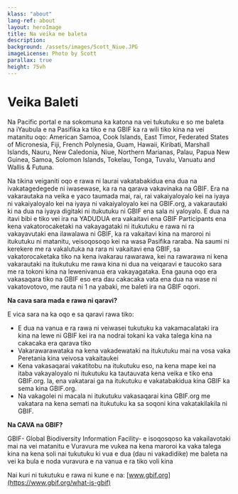 ```yaml
---
klass: "about"
lang-ref: about
layout: heroImage
title: Na veika me baleta
description: 
background: /assets/images/Scott_Niue.JPG
imageLicense: Photo by Scott
parallax: true
height: 75vh
---
```

# Veika Baleti 

Na Pacific portal e na sokomuna ka katona na vei tukutuku e so me baleta na iYaubula e na Pasifika ka tiko e na GBIF ka ra wili tiko kina na vei matanitu oqo: American Samoa, Cook Islands, East Timor, Federated States of Micronesia, Fiji, French Polynesia, Guam, Hawaii, Kiribati, Marshall Islands, Nauru, New Caledonia, Niue, Northern Marianas, Palau, Papua New Guinea, Samoa, Solomon Islands, Tokelau, Tonga, Tuvalu, Vanuatu and Wallis & Futuna.

Na tikina veiganiti oqo e rawa ni laurai  vakatabakidua ena dua na ivakatagedegede ni iwasewase, ka ra na qarava  vakavinaka na GBIF. Era na vakarautaka na veika e yaco taumada mai, rai, rai  vakaiyaloyalo kei na iyaya ni vakaiyaloyalo kei na iyaya ni vakaiyaloyalo kei  na GBIF.org, a vakarautaki ki na dua na iyaya digitaki ni itukutuku ni GBIF  ena sala ni yaloyalo. E dua na itavi bibi e tiko vei ira na YADUDUA era  vakaitavi ena GBIF Participants ena kena vakatorocaketaki na vakayagataki ni  itukutuku e rawa ni ra vakayavutaki ena ilawalawa ni GBIF, ka ra vakaitavi  kina na maroroi ni itukutuku ni matanitu, veisoqosoqo  kei na wasa Pasifika raraba. Na saumi ni kerekere me ra vakalutuka na rara ni  vakaitavi ena GBIF, sa vakatorocaketaka tiko na kena ivakarau rawarawa, kei  na rawarawa ni kena vakarautaki na itukutuku me rawa kina ni dua na veiqaravi  e taucoko sara me ra tokoni kina na lewenivanua era vakayagataka. Ena gauna  oqo era vakasaqara tiko na GBIF  eso  era dau cakacaka vata ena dua na wase ni vakatovotovo, me rauta ni 1 na yabaki, me baleti  ira na GBIF oqori.     

**Na cava sara mada e rawa ni qaravi?**

E vica sara na ka oqo e sa qaravi rawa tiko:

- E dua na vanua e ra rawa ni veiwasei tukutuku ka vakamacalataki ira kina na lewe ni GBIF kei ira na nodrai tokani ka vaka talega kina na cakacaka era qarava tiko
- Vakarawarawataka na kena vakadewataki na itukutuku mai na vosa vaka Peretania kina veivosa vakaitaukei
- Kena vakasaqarai vakatitobu na itukutuku eso, na kena mape kei na itaba vakayaloyalo ni itukutuku ka tautauvata kena veika e tiko ena GBIF.org. Ia, ena vakatarai ga na itukutuku e vakatabakidua kina GBIF ka sema kina GBIF.org.
- Na vakagolei ni macala ni itukutuku vakasaqarai kina GBIF.org me vakatara na kena semati na itukutuku ka sa soqoni kina vakatakilakila ni GBIF.

**Na CAVA na GBIF?**

GBIF- Global Biodiversity Information Facility- e isoqosqoso ka vakailavotaki mai na vei matanitu e Vuravura me vukea na kena maroroi ka vaka talega kina na kena soli nai tukutuku ki vua e dua (dau ni vakadidike) me baleta na vei ka bula e noda vuravura e na vanua e ra tiko voli kina

Nai kuri ni tukutuku e rawa ni kune e na: [www.gbif.org](https://www.gbif.org/what-is-gbif) 

